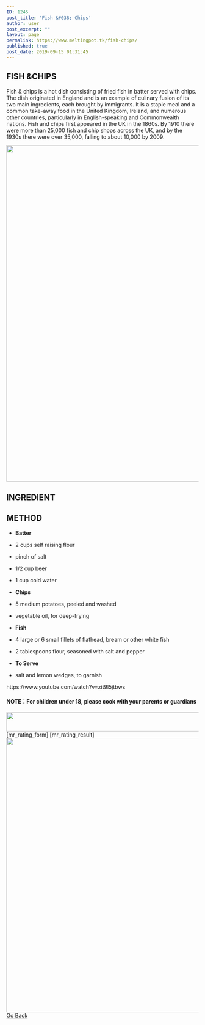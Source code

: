 ```yaml
---
ID: 1245
post_title: 'Fish &#038; Chips'
author: user
post_excerpt: ""
layout: page
permalink: https://www.meltingpot.tk/fish-chips/
published: true
post_date: 2019-09-15 01:31:45
---
```

<h2>FISH &CHIPS</h2>		
		<p>Fish &amp; chips is a hot dish consisting of fried fish in batter served with chips. The dish originated in England and is an example of culinary fusion of its two main ingredients, each brought by immigrants. It is a staple meal and a common take-away food in the United Kingdom, Ireland, and numerous other countries, particularly in English-speaking and Commonwealth nations. Fish and chips first appeared in the UK in the 1860s. By 1910 there were more than 25,000 fish and chip shops across the UK, and by the 1930s there were over 35,000, falling to about 10,000 by 2009.</p>		
										<img width="1280" height="880" src="http://meltingpot.tk/wp-content/uploads/2019/09/timg.jpeg" alt="" srcset="https://meltingpot.tk/wp-content/uploads/2019/09/timg.jpeg 1280w, https://meltingpot.tk/wp-content/uploads/2019/09/timg-300x206.jpeg 300w, https://meltingpot.tk/wp-content/uploads/2019/09/timg-768x528.jpeg 768w, https://meltingpot.tk/wp-content/uploads/2019/09/timg-1024x704.jpeg 1024w" sizes="(max-width: 1280px) 100vw, 1280px" />											
			<h2>INGREDIENT</h2>		
			<h2>METHOD</h2>		
		<ul><li style="text-align: left;"><p><b>Batter</b></p></li><li style="text-align: left;"><p>2 cups self raising flour</p></li><li style="text-align: left;"><p>pinch of salt</p></li><li style="text-align: left;"><p>1/2 cup beer</p></li><li style="text-align: left;"><p>1 cup cold water</p></li><li style="text-align: left;"><p><b>Chips</b></p></li><li style="text-align: left;"><p>5 medium potatoes, peeled and washed</p></li><li style="text-align: left;"><p>vegetable oil, for deep-frying</p></li><li style="text-align: left;"><p><b>Fish</b></p></li><li style="text-align: left;"><p>4 large or 6 small fillets of flathead, bream or other white fish</p></li><li style="text-align: left;"><p>2 tablespoons flour, seasoned with salt and pepper</p></li><li style="text-align: left;"><p><b>To Serve</b></p></li><li style="text-align: left;"><p>salt and lemon wedges, to garnish</p></li></ul>https://www.youtube.com/watch?v=zit9l5jtbws<h4><strong>NOTE：For children under 18, please cook with your parents or guardians</strong></h4>		
										<img width="1024" height="50" src="http://meltingpot.tk/wp-content/uploads/2019/09/Untitled-47-1024x50.png" alt="" srcset="https://meltingpot.tk/wp-content/uploads/2019/09/Untitled-47-1024x50.png 1024w, https://meltingpot.tk/wp-content/uploads/2019/09/Untitled-47-300x15.png 300w, https://meltingpot.tk/wp-content/uploads/2019/09/Untitled-47-768x38.png 768w, https://meltingpot.tk/wp-content/uploads/2019/09/Untitled-47.png 1483w" sizes="(max-width: 1024px) 100vw, 1024px" />											
		[mr_rating_form]
[mr_rating_result]		
										<img width="679" height="718" src="http://meltingpot.tk/wp-content/uploads/2019/09/Untitled-44.png" alt="" srcset="https://meltingpot.tk/wp-content/uploads/2019/09/Untitled-44.png 679w, https://meltingpot.tk/wp-content/uploads/2019/09/Untitled-44-284x300.png 284w" sizes="(max-width: 679px) 100vw, 679px" />											
			<a href="https://www.meltingpot.tk/english-dishes/" role="button">
						Go Back
					</a>